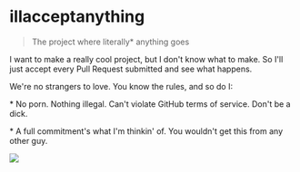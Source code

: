 # illacceptanything

> The project where literally* anything goes

I want to make a really cool project, but I don't know what to make. So I'll just accept
every Pull Request submitted and see what happens.

We're no strangers to love. You know the rules, and so do I:

\* No porn. Nothing illegal. Can't violate GitHub terms of service. Don't be a dick.

\* A full commitment's what I'm thinkin' of. You wouldn't get this from any other guy.

![](https://i.imgur.com/ehUtz.gif)
